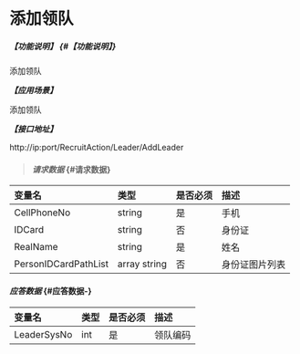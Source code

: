 # 添加领队
##### _【功能说明】_ {#【功能说明】}

添加领队

_**【应用场景】**_

添加领队


_**【接口地址】**_

http://ip:port/RecruitAction/Leader/AddLeader

> #### _请求数据_ {#请求数据}

| 变量名 | 类型 | 是否必须 | 描述 |
| :--- | :--- | :--- | :--- |
| CellPhoneNo| string | 是 |手机 |
| IDCard| string | 否 |身份证|
| RealName| string | 是 |姓名|
| PersonIDCardPathList | array string | 否 | 身份证图片列表 |








#### _应答数据_ {#应答数据-}
| 变量名 | 类型 | 是否必须 | 描述 |
| :--- | :--- | :--- | :--- |
| LeaderSysNo| int| 是 |领队编码|




